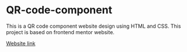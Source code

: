 # QR-code-component
This is a QR code component website design using HTML and CSS. This project is based on frontend mentor website.

[Website link](https://lohith-qrcode-frontendmentor.netlify.app/)
